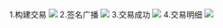 1.构建交易
![](https://ws1.sinaimg.cn/large/006y8mN6gy1g6vwat864aj31e90u0gpp.jpg)
2.签名广播
![](https://ws3.sinaimg.cn/large/006y8mN6gy1g6vwe3zzwcj31ed0u077w.jpg)
3.交易成功
![](https://ws2.sinaimg.cn/large/006y8mN6gy1g6vw95bhilj31fm0u0wij.jpg)
4.交易明细
![](https://ws3.sinaimg.cn/large/006y8mN6gy1g6vw9qwb48j31eg0u0tdh.jpg)


